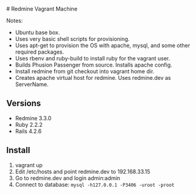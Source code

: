# Redmine Vagrant Machine

Notes:
 * Ubuntu base box.
 * Uses very basic shell scripts for provisioning.
 * Uses apt-get to provision the OS with apache, mysql, and some other required packages.
 * Uses rbenv and ruby-build to install ruby for the vagrant user.
 * Builds Phusion Passenger from source. Installs apache config.
 * Install redmine from git checkout into vagrant home dir.
 * Creates apache virtual host for redmine. Uses redmine.dev as ServerName.

## Versions

 * Redmine 3.3.0
 * Ruby 2.2.2
 * Rails 4.2.6

## Install

 1. vagrant up
 2. Edit /etc/hosts and point redmine.dev to 192.168.33.15
 3. Go to redmine.dev and login admin:admin
 4. Connect to database: `mysql -h127.0.0.1 -P3406 -uroot -proot`
